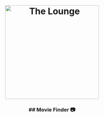 <h1 align="center">
	<img
		width="300"
		alt="The Lounge"
		src="https://live.staticflickr.com/65535/53047570972_953a5fe371_m.jpg">
</h1>


<h3 align="center">
	<strong>
	## Movie Finder  📷
	</strong>
</h3>

